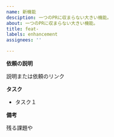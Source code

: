 ```yaml
---
name: 新機能
desciption: 一つのPRに収まらない大きい機能。 
about: 一つのPRに収まらない大きい機能。
title: feat-
labels: enhancement
assignees: ''

---
```


**依頼の説明**

説明または依頼のリンク

**タスク**

- タスク１

**備考**

残る課題や
